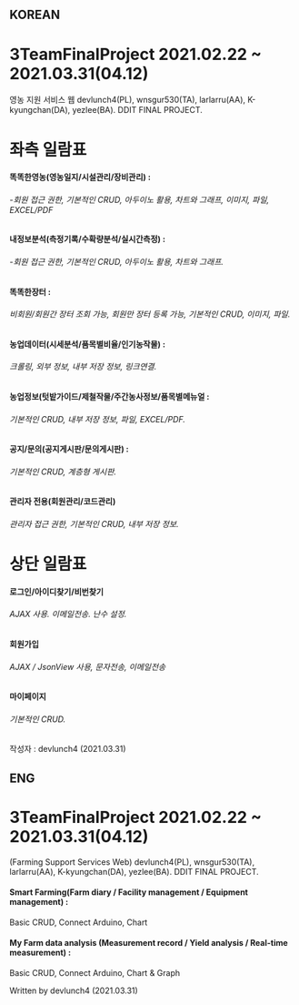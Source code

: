 ## KOREAN
# 3TeamFinalProject 2021.02.22 ~ 2021.03.31(04.12)
영농 지원 서비스 웹
devlunch4(PL), wnsgur530(TA), larlarru(AA), K-kyungchan(DA), yezlee(BA). DDIT FINAL PROJECT.

# 좌측 일람표
#### 똑똑한영농(영농일지/시설관리/장비관리) :
###### -회원 접근 권한, 기본적인 CRUD, 아두이노 활용, 차트와 그래프, 이미지, 파일, EXCEL/PDF
#### 내정보분석(측정기록/수확량분석/실시간측정) : 
###### -회원 접근 권한, 기본적인 CRUD, 아두이노 활용, 차트와 그래프.
#### 똑똑한장터 : 
###### 비회원/회원간 장터 조회 가능, 회원만 장터 등록 가능, 기본적인 CRUD, 이미지, 파일.
#### 농업데이터(시세분석/품목별비율/인기농작물) :
###### 크롤링, 외부 정보, 내부 저장 정보, 링크연결.
#### 농업정보(텃밭가이드/제철작물/주간농사정보/품목별메뉴얼 :
###### 기본적인 CRUD, 내부 저장 정보, 파일, EXCEL/PDF.
#### 공지/문의(공지게시판/문의게시판) :
###### 기본적인 CRUD, 계층형 게시판.
#### 관리자 전용(회원관리/코드관리)
###### 관리자 접근 권한, 기본적인 CRUD, 내부 저장 정보.


# 상단 일람표
#### 로그인/아이디찾기/비번찾기
###### AJAX 사용. 이메일전송. 난수 설정.
#### 회원가입
###### AJAX / JsonView 사용, 문자전송, 이메일전송
#### 마이페이지
###### 기본적인 CRUD.

작성자 : devlunch4 (2021.03.31)

## ENG
# 3TeamFinalProject 2021.02.22 ~ 2021.03.31(04.12)
(Farming Support Services Web)
devlunch4(PL), wnsgur530(TA), larlarru(AA), K-kyungchan(DA), yezlee(BA). DDIT FINAL PROJECT.

#### Smart Farming(Farm diary / Facility management / Equipment management) : 
Basic CRUD, Connect Arduino, Chart
#### My Farm data analysis (Measurement record / Yield analysis / Real-time measurement) : 
Basic CRUD, Connect Arduino, Chart & Graph

Written by devlunch4 (2021.03.31)
